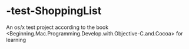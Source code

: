 -test-ShoppingList
==================

An os/x test project according to the book &lt;Beginning.Mac.Programming.Develop.with.Objective-C.and.Cocoa> for learning
